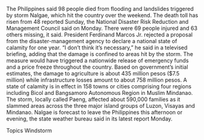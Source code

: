 The Philippines said 98 people died from flooding and landslides triggered by storm Nalgae, which hit the country over the weekend.
The death toll has risen from 48 reported Sunday, the National Disaster Risk Reduction and Management Council said on Monday. There were 69 people injured and 63 others missing, it said.
President Ferdinand Marcos Jr. rejected a proposal from the disaster-management agency to declare a national state of calamity for one year. “I don’t think it’s necessary,” he said in a televised briefing, adding that the damage is confined to areas hit by the storm. The measure would have triggered a nationwide release of emergency funds and a price freeze throughout the country.
Based on government’s initial estimates, the damage to agriculture is about 435 million pesos ($7.5 million) while infrastructure losses amount to about 758 million pesos. A state of calamity is in effect in 158 towns or cities comprising four regions including Bicol and Bangsamoro Autonomous Region in Muslim Mindanao.
The storm, locally called Paeng, affected about 590,000 families as it slammed areas across the three major island groups of Luzon, Visayas and Mindanao. Nalgae is forecast to leave the Philippines this afternoon or evening, the state weather bureau said in its latest report Monday.

Topics
Windstorm
